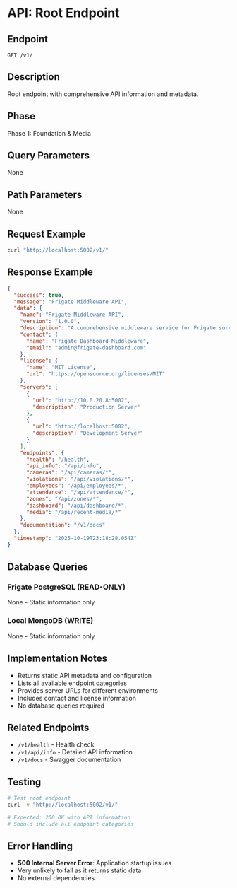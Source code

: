 # API: Root Endpoint

## Endpoint
`GET /v1/`

## Description
Root endpoint with comprehensive API information and metadata.

## Phase
Phase 1: Foundation & Media

## Query Parameters
None

## Path Parameters
None

## Request Example
```bash
curl "http://localhost:5002/v1/"
```

## Response Example
```json
{
  "success": true,
  "message": "Frigate Middleware API",
  "data": {
    "name": "Frigate Middleware API",
    "version": "1.0.0",
    "description": "A comprehensive middleware service for Frigate surveillance dashboard with real-time phone violation detection, employee tracking, and attendance management.",
    "contact": {
      "name": "Frigate Dashboard Middleware",
      "email": "admin@frigate-dashboard.com"
    },
    "license": {
      "name": "MIT License",
      "url": "https://opensource.org/licenses/MIT"
    },
    "servers": [
      {
        "url": "http://10.0.20.8:5002",
        "description": "Production Server"
      },
      {
        "url": "http://localhost:5002",
        "description": "Development Server"
      }
    ],
    "endpoints": {
      "health": "/health",
      "api_info": "/api/info",
      "cameras": "/api/cameras/*",
      "violations": "/api/violations/*",
      "employees": "/api/employees/*",
      "attendance": "/api/attendance/*",
      "zones": "/api/zones/*",
      "dashboard": "/api/dashboard/*",
      "media": "/api/recent-media/*"
    },
    "documentation": "/v1/docs"
  },
  "timestamp": "2025-10-19T23:18:28.054Z"
}
```

## Database Queries
### Frigate PostgreSQL (READ-ONLY)
None - Static information only

### Local MongoDB (WRITE)
None - Static information only

## Implementation Notes
- Returns static API metadata and configuration
- Lists all available endpoint categories
- Provides server URLs for different environments
- Includes contact and license information
- No database queries required

## Related Endpoints
- `/v1/health` - Health check
- `/v1/api/info` - Detailed API information
- `/v1/docs` - Swagger documentation

## Testing
```bash
# Test root endpoint
curl -v "http://localhost:5002/v1/"

# Expected: 200 OK with API information
# Should include all endpoint categories
```

## Error Handling
- **500 Internal Server Error**: Application startup issues
- Very unlikely to fail as it returns static data
- No external dependencies
